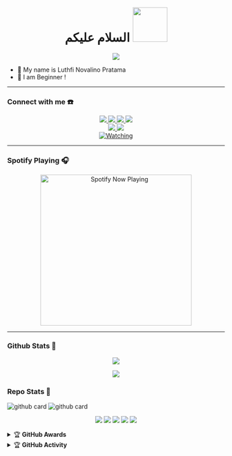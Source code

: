 


<h1 align="center">السلام عليكم <img src="https://user-images.githubusercontent.com/1303154/88677602-1635ba80-d120-11ea-84d8-d263ba5fc3c0.gif" width="80px" alt=""><br></h1>
<p align="center">
  <img src="https://c.tenor.com/owx4Hlt5V8kAAAAC/loli-cute.gif" />
</p>

<p align="center">

- 👼 My name is Luthfi Novalino Pratama
- 🔭 I am Beginner !

</p>

------
### Connect with me ☎️
<p align="center">
  <a href="https://instagram.com/fatih_arridho"><img src="https://img.shields.io/badge/Instagram-E4405F?style=for-the-badge&logo=instagram&logoColor=white"/> 
  <a href="https://wa.me/message/KX5ZGPPH2FMEC1"><img src="https://img.shields.io/badge/WhatsApp-25D366?style=for-the-badge&logo=whatsapp&logoColor=white" />
  <a href="https://www.facebook.com/fatiharridho.id"><img src="https://img.shields.io/badge/Facebook-%234267B2.svg?&style=for-the-badge&logo=facebook&logoColor=white" />
  <a href="https://t.me/icebear_id"><img src="https://img.shields.io/badge/Telegram-%230088cc.svg?&style=for-the-badge&logo=telegram&logoColor=white" /> <br>
  <a name=FatihArridho&label=VIEWS&style=flat-square&color=orange" />
  <a href="https://github.com/fatiharridho"><img src="https://img.shields.io/badge/-GitHub-black?style=flat-square&logo=github" /> 
  <a href="https://youtube.com/channel/UCD_w05gKF5F_5BNPABShNyQ"><img src="https://img.shields.io/youtube/channel/subscribers/UCD_w05gKF5F_5BNPABShNyQ?style=social" /> <br>
  <a href="https://komarev.com/ghpvc/?username=fatiharridho&color=blue&style=flat-square&label=Profile+Views"><img title="Watching" src="https://komarev.com/ghpvc/?username=fatiharridho&color=green&style=flat-square&label=Profile+View"></a>
</p>


------

### Spotify Playing 🎧

<p align="center">
  <a href="https://open.spotify.com/user/nf3xjkwb8gsuq2b0t8bimjt58" target="_blank"><img src="https://now-playing-on-spotify.vercel.app/api/spotify" alt="Spotify Now Playing" width="350"/></a>
</p>

------

### Github Stats 🚀

<p align="center"><a href="https://github.com/fatiharridho"><img src="https://github-readme-stats.vercel.app/api?username=fatiharridho&show_icons=true&theme=radical"></a></p>
<p align="center"><a href="https://github.com/fatiharridho"><img src="https://github-readme-stats.vercel.app/api/top-langs/?username=fatiharridho&theme=radical&layout=compact"></a></p> 

### Repo Stats 🔭
![github card](https://github-readme-stats.vercel.app/api/pin/?username=fatiharridho&repo=fatiharridho.github.io&theme=dark)
![github card](https://github-readme-stats.vercel.app/api/pin/?username=dikaardnt&repo=hisoka-morou&theme=nightowl)


<p align="center">
    <img src="https://img.shields.io/badge/OS-Linux-blue?&logo=Linux" />
    <img src="https://img.shields.io/badge/OS-Windows-blue?&logo=Windows" />
    <img src="https://img.shields.io/badge/IDE-Xcode-blue?&logo=xcode" />
    <img src="https://img.shields.io/badge/Text%20Editor-Visual%20Studio%20Code-blue?&logo=visual%20studio%20code&logoColor=blue" />
    <img src="https://img.shields.io/badge/Sublime%20Text-gray?&logo=Sublime-Text" />
</p>
<details>
    <summary>&#127942 <b>GitHub Awards</b></summary><br/>

![Github Trophy](https://github-profile-trophy.vercel.app/?username=fatiharridho)

</details>

<details>
    <summary>&#127942 <b>GitHub Activity</b></summary><br/>

![Metrics](https://metrics.lecoq.io/fatiharridho)

</details> 
